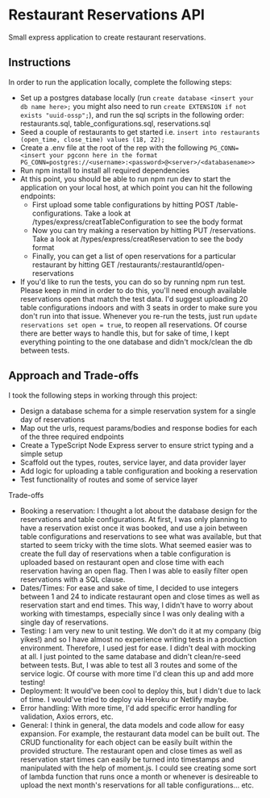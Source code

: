 # Restaurant Reservations API

Small express application to create restaurant reservations.

## Instructions

In order to run the application locally, complete the following steps:
* Set up a postgres database locally (run ```create database <insert your db name here>;``` you might also need to run ```create EXTENSION if not exists "uuid-ossp";```), and run the sql scripts in the following order: restaurants.sql, table_configurations.sql, reservations.sql
* Seed a couple of restaurants to get started i.e. ```insert into restaurants (open_time, close_time) values (18, 22);```
* Create a .env file at the root of the rep with the following ```PG_CONN=<insert your pgconn here in the format PG_CONN=postgres://<username>:<password>@<server>/<databasename>>```
* Run npm install to install all required dependencies
* At this point, you should be able to run npm run dev to start the application on your local host, at which point you can hit the following endpoints:
  - First upload some table configurations by hitting POST /table-configurations. Take a look at /types/express/creatTableConfiguration to see the body format
  - Now you can try making a reservation by hitting PUT /reservations. Take a look at /types/express/creatReservation to see the body format
  - Finally, you can get a list of open reservations for a particular restaurant by hitting GET /restaurants/:restaurantId/open-reservations
* If you'd like to run the tests, you can do so by running npm run test. Please keep in mind in order to do this, you'll need enough available reservations open that match the test data. I'd suggest uploading 20 table configurations indoors and with 3 seats in order to make sure you don't run into that issue. Whenever you re-run the tests, just run ```update reservations set open = true```, to reopen all reservations. Of course there are better ways to handle this, but for sake of time, I kept everything pointing to the one database and didn't mock/clean the db between tests.

## Approach and Trade-offs

I took the following steps in working through this project:
* Design a database schema for a simple reservation system for a single day of reservations
* Map out the urls, request params/bodies and response bodies for each of the three required endpoints
* Create a TypeScript Node Express server to ensure strict typing and a simple setup
* Scaffold out the types, routes, service layer, and data provider layer
* Add logic for uploading a table configuration and booking a reservation
* Test functionality of routes and some of service layer

Trade-offs
* Booking a reservation: I thought a lot about the database design for the reservations and table configurations. At first, I was only planning to have a reservation exist once it was booked, and use a join between table configurations and reservations to see what was available, but that started to seem tricky with the time slots. What seemed easier was to create the full day of reservations when a table configuration is uploaded based on restaurant open and close time with each reservation having an open flag. Then I was able to easily filter open reservations with a SQL clause.
* Dates/Times: For ease and sake of time, I decided to use integers between 1 and 24 to indicate restaurant open and close times as well as reservation start and end times. This way, I didn't have to worry about working with timestamps, especially since I was only dealing with a single day of reservations.
* Testing: I am very new to unit testing. We don't do it at my company (big yikes!) and so I have almost no experience writing tests in a production environment. Therefore, I used jest for ease. I didn't deal with mocking at all. I just pointed to the same database and didn't clean/re-seed between tests. But, I was able to test all 3 routes and some of the service logic. Of course with more time I'd clean this up and add more testing!
* Deployment: It would've been cool to deploy this, but I didn't due to lack of time. I would've tried to deploy via Heroku or Netlify maybe.
* Error handling: With more time, I'd add specific error handling for validation, Axios errors, etc.
* General: I think in general, the data models and code allow for easy expansion. For example, the restaurant data model can be built out. The CRUD functionality for each object can be easily built within the provided structure. The restaurant open and close times as well as reservation start times can easily be turned into timestamps and manipulated with the help of moment.js. I could see creating some sort of lambda function that runs once a month or whenever is desireable to upload the next month's reservations for all table configurations... etc.
